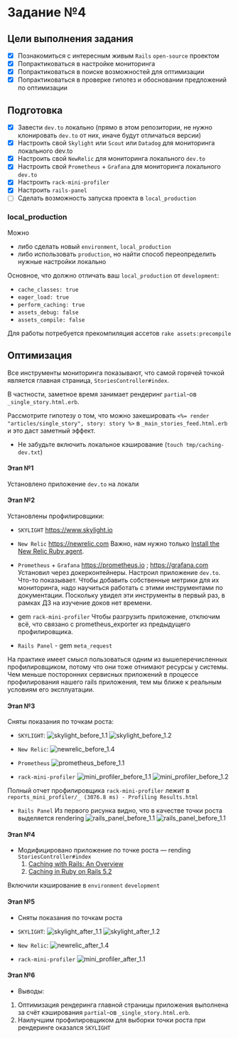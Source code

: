 # Задание №4

## Цели выполнения задания

- [x] Познакомиться с интересным живым `Rails` `open-source` проектом
- [x] Попрактиковаться в настройке мониторинга
- [x] Попрактиковаться в поиске возможностей для оптимизации
- [x] Попрактиковаться в проверке гипотез и обосновании предложений по оптимизации

## Подготовка

- [x] Завести `dev.to` локально (прямо в этом репозитории, не нужно клонировать `dev.to` от них, иначе будут отличаться версии)
- [x] Настроить свой `Skylight` или `Scout` или `Datadog` для мониторинга локального dev.to
- [x] Настроить свой `NewRelic` для мониторинга локального `dev.to`
- [x] Настроить свой `Prometheus` + `Grafana` для мониторинга локального `dev.to`
- [x] Настроить `rack-mini-profiler`
- [x] Настроить `rails-panel`
- [ ] Сделать возможность запуска проекта в `local_production`

### local_production

Можно

- либо сделать новый `environment`, `local_production`
- либо использовать `production`, но найти способ переопределить нужные настройки локально

Основное, что должно отличать ваш `local_production` от `development`:

- `cache_classes: true`
- `eager_load: true`
- `perform_caching: true`
- `assets_debug: false`
- `assets_compile: false`

Для работы потребуется прекомпиляция ассетов `rake assets:precompile`

## Оптимизация

Все инструменты мониторинга показывают, что самой горячей точкой является главная страница, `StoriesController#index`.

В частности, заметное время занимает рендеринг `partial`-ов `_single_story.html.erb`.

Рассмотрите гипотезу о том, что можно закешировать `<%= render "articles/single_story", story: story %>` в `_main_stories_feed.html.erb` и это даст заметный эффект.

- Не забудьте включить локальное кэширование (`touch tmp/caching-dev.txt`)

#### Этап №1

Установлено приложение `dev.to` на локали

#### Этап №2

Установлены профилировщики:

- `SKYLIGHT` https://www.skylight.io
- `New Relic` https://newrelic.com
  Важно, нам нужно только [Install the New Relic Ruby agent](https://docs.newrelic.com/docs/agents/ruby-agent/installation/install-new-relic-ruby-agent/).
- `Prometheus` + `Grafana` https://prometheus.io ; https://grafana.com
  Установил через докерконтейнеры. Настроил приложение `dev.to`. Что-то показывает. Чтобы добавить собственные метрики для их мониторинга, надо научиться работать с этими инструментами по документации. Поскольку увидел эти инструменты в первый раз, в рамках ДЗ на изучение доков нет времени.

- gem `rack-mini-profiler`
  Чтобы разгрузить приложение, отключим всё, что связано с prometheus_exporter из предыдущего профилировщика.

- `Rails Panel` - gem `meta_request`

На практике имеет смысл пользоваться одним из вышеперечисленных профилировщиком, потому что они тоже отнимают ресурсы у системы. Чем меньше посторонних сервисных приложений в процессе профилирования нашего rails приложения, тем мы ближе к реальным условиям его эксплуатации.

#### Этап №3

Сняты показания по точкам роста:

- `SKYLIGHT`:
  ![skylight_before_1.1](https://github.com/rubygitflow/rails-optimization-task4/raw/profiler4/statistics_report/skylight_before_1.1.jpg)
  ![skylight_before_1.2](https://github.com/rubygitflow/rails-optimization-task4/raw/profiler4/statistics_report/skylight_before_1.2.jpg)

- `New Relic`:
  ![newrelic_before_1.4](https://github.com/rubygitflow/rails-optimization-task4/raw/profiler4/statistics_report/newrelic_before_1.4.jpg)

- `Prometheus`
  ![prometheus_before_1.1](https://github.com/rubygitflow/rails-optimization-task4/raw/profiler4/statistics_report/prometheus_before_1.1.jpg)

- `rack-mini-profiler`
  ![mini_profiler_before_1.1](https://github.com/rubygitflow/rails-optimization-task4/raw/profiler4/statistics_report/mini_profiler_before_1.1.jpg)
  ![mini_profiler_before_1.2](https://github.com/rubygitflow/rails-optimization-task4/raw/profiler4/statistics_report/mini_profiler_before_1.2.jpg)

Полный отчет профилировщика `rack-mini-profiler` лежит в `reports_mini_profiler/_ (3076.8 ms) - Profiling Results.html`

- `Rails Panel`
  Из первого рисунка видно, что в качестве точки роста выделяется rendering
  ![rails_panel_before_1.1](https://github.com/rubygitflow/rails-optimization-task4/raw/profiler4/statistics_report/rails_panel_before_1.1.jpg)
  ![rails_panel_before_1.1](https://github.com/rubygitflow/rails-optimization-task4/raw/profiler4/statistics_report/rails_panel_before_1.2.jpg)

#### Этап №4

- Модифицировано приложение по точке роста — rending `StoriesController#index`
  1. [Caching with Rails: An Overview](https://guides.rubyonrails.org/caching_with_rails.html)
  2. [Caching in Ruby on Rails 5.2](https://medium.com/rubyinside/https-medium-com-wintermeyer-caching-in-ruby-on-rails-5-2-d72e1ddf848c)

Включили кэширование в `environment` `development`

#### Этап №5

- Сняты показания по точкам роста
- `SKYLIGHT`:
  ![skylight_after_1.1](https://github.com/rubygitflow/rails-optimization-task4/raw/profiler4/statistics_report/skylight_after_1.1.jpg)
  ![skylight_after_1.2](https://github.com/rubygitflow/rails-optimization-task4/raw/profiler4/statistics_report/skylight_after_1.2.jpg)

- `New Relic`:
  ![newrelic_after_1.4](https://github.com/rubygitflow/rails-optimization-task4/raw/profiler4/statistics_report/newrelic_after_1.4.jpg)

- `rack-mini-profiler`
  ![mini_profiler_after_1.1](https://github.com/rubygitflow/rails-optimization-task4/raw/profiler4/statistics_report/mini_profiler_after_1.1.jpg)

#### Этап №6

- Выводы:

1. Оптимизация рендеринга главной страницы приложения выполнена за счёт кэширования `partial`-ов `_single_story.html.erb`.
2. Наилучшим профилировщиком для выборки точки роста при рендеринге оказался `SKYLIGHT`
